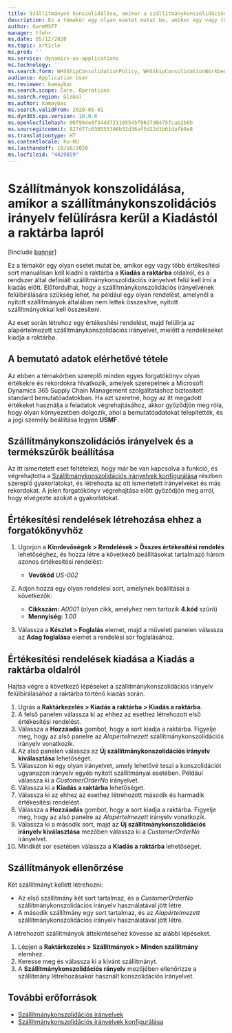 ```yaml
---
title: Szállítmányok konszolidálása, amikor a szállítmánykonszolidációs irányelv felülírásra kerül a Kiadástól a raktárba lapról
description: Ez a témakör egy olyan esetet mutat be, amikor egy vagy több értékesítési sort manuálisan kell kiadni a raktárba a Kiadás a raktárba oldalról, és a rendszer által definiált szállítmánykonszolidációs irányelvet felül kell írni a kiadás előtt.
author: GarmMSFT
manager: tfehr
ms.date: 05/12/2020
ms.topic: article
ms.prod: ''
ms.service: dynamics-ax-applications
ms.technology: ''
ms.search.form: WHSShipConsolidationPolicy, WHSShipConsolidationWorkbench, WHSFilterGroupTable, WHSShipConsolidationSetShipment, WHSShipmentConsolidation, WHSFilterGenerallyAvail, WHSReleaseToWarehouse
audience: Application User
ms.reviewer: kamaybac
ms.search.scope: Core, Operations
ms.search.region: Global
ms.author: kamaybac
ms.search.validFrom: 2020-05-01
ms.dyn365.ops.version: 10.0.6
ms.openlocfilehash: 96f994e9f3440721105545f96d7d8475fcab2b6b
ms.sourcegitcommit: 827d77c638555396b32d36af5d22d1b61dafb0e8
ms.translationtype: HT
ms.contentlocale: hu-HU
ms.lasthandoff: 10/16/2020
ms.locfileid: "4429859"
---
```

# <a name="consolidate-shipments-when-the-shipment-consolidation-policy-is-overridden-from-the-release-to-warehouse-page"></a>Szállítmányok konszolidálása, amikor a szállítmánykonszolidációs irányelv felülírásra kerül a Kiadástól a raktárba lapról

[!include [banner](../includes/banner.md)]

Ez a témakör egy olyan esetet mutat be, amikor egy vagy több értékesítési sort manuálisan kell kiadni a raktárba a **Kiadás a raktárba** oldalról, és a rendszer által definiált szállítmánykonszolidációs irányelvet felül kell írni a kiadás előtt. Előfordulhat, hogy a szállítmánykonszolidációs irányelvének felülbírálására szükség lehet, ha például egy olyan rendelést, amelynél a nyitott szállítmányok általában nem lettek összesítve, nyitott szállítmányokkal kell összesíteni.

Az eset során létrehoz egy értékesítési rendelést, majd felülírja az alapértelmezett szállítmánykonszolidációs irányelvet, mielőtt a rendeléseket kiadja a raktárba.

## <a name="make-demo-data-available"></a>A bemutató adatok elérhetővé tétele

Az ebben a témakörben szereplő minden egyes forgatókönyv olyan értékekre és rekordokra hivatkozik, amelyek szerepelnek a Microsoft Dynamics 365 Supply Chain Management szolgáltatáshoz biztosított standard bemutatóadatokban. Ha azt szeretné, hogy az itt megadott értékeket használja a feladatok végrehajtásához, akkor győződjön meg róla, hogy olyan környezetben dolgozik, ahol a bemutatóadatokat telepítették, és a jogi személy beállítása legyen **USMF**.

## <a name="set-up-shipment-consolidation-policies-and-product-filters"></a>Szállítmánykonszolidációs irányelvek és a termékszűrők beállítása

Az itt ismertetett eset feltételezi, hogy már be van kapcsolva a funkció, és végrehajtotta a [Szállítmánykonszolidációs irányelvek konfigurálása](configure-shipment-consolidation-policies.md) részben szereplő gyakorlatokat, és létrehozta az ott ismertetett irányelveket és más rekordokat. A jelen forgatókönyv végrehajtása előtt győződjön meg arról, hogy elvégezte azokat a gyakorlatokat.

## <a name="create-the-sales-orders-for-this-scenario"></a>Értékesítési rendelések létrehozása ehhez a forgatókönyvhöz

1. Ugorjon a **Kinnlevőségek \> Rendelések \> Összes értékesítési rendelés** lehetőséghez, és hozza létre a következő beállításokat tartalmazó három azonos értékesítési rendelést:

    - **Vevőkód** *US-002*

1. Adjon hozzá egy olyan rendelési sort, amelynek beállításai a következők:

    - **Cikkszám:** *A0001* (olyan cikk, amelyhez nem tartozik **4.kód** szűrő)
    - **Mennyiség:** *1.00*

1. Válassza a **Készlet \> Foglalás** elemet, majd a műveleti panelen válassza az **Adag foglalása** elemet a rendelési sor foglalásához.

## <a name="release-the-sales-orders-from-the-release-to-warehouse-page"></a>Értékesítési rendelések kiadása a Kiadás a raktárba oldalról

Hajtsa végre a következő lépéseket a szállítmánykonszolidációs irányelv felülbírálásához a raktárba történő kiadás során.

1. Ugrás a **Raktárkezelés \> Kiadás a raktárba \> Kiadás a raktárba**.
1. A felső panelen válassza ki az ehhez az esethez létrehozott első értékesítési rendelést.
1. Válassza a **Hozzáadás** gombot, hogy a sort kiadja a raktárba. Figyelje meg, hogy az alsó panelre az *Alapértelmezett* szállítmánykonszolidációs irányelv vonatkozik.
1. Az alsó panelen válassza az **Új szállítmánykonszolidációs irányelv kiválasztása** lehetőséget.
1. Válasszon ki egy olyan irányelvet, amely lehetővé teszi a konszolidációt ugyanazon irányelv egyéb nyitott szállítmányai esetében. Például válassza ki a *CustomerOrderNo* irányelvet.
1. Válassza ki a **Kiadás a raktárba** lehetőséget.
1. Válassza ki az ehhez az esethez létrehozott második és harmadik értékesítési rendelést.
1. Válassza a **Hozzáadás** gombot, hogy a sort kiadja a raktárba. Figyelje meg, hogy az alsó panelre az *Alapértelmezett* irányelv vonatkozik.
1. Válassza ki a második sort, majd az **Új szállítmánykonszolidációs irányelv kiválasztása** mezőben válassza ki a *CustomerOrderNo* irányelvet.
1. Mindkét sor esetében válassza a **Kiadás a raktárba** lehetőséget.

## <a name="verify-the-shipments"></a>Szállítmányok ellenőrzése

Két szállítmányt kellett létrehozni:

- Az első szállítmány két sort tartalmaz, és a *CustomerOrderNo* szállítmánykonszolidációs irányelv használatával jött létre.
- A második szállítmány egy sort tartalmaz, és az *Alapértelmezett* szállítmánykonszolidációs irányelv használatával jött létre.

A létrehozott szállítmányok áttekintéséhez kövesse az alábbi lépéseket.

1. Lépjen a **Raktárkezelés \> Szállítmányok \> Minden szállítmány** elemhez.
1. Keresse meg és válassza ki a kívánt szállítmányt.
1. A **Szállítmánykonszolidációs rányelv** mezőjében ellenőrizze a szállítmány létrehozásakor használt konszolidációs irányelvet.

## <a name="additional-resources"></a>További erőforrások

- [Szállítmánykonszolidációs irányelvek](about-shipment-consolidation-policies.md)
- [Szállítmánykonszolidációs irányelvek konfigurálása](configure-shipment-consolidation-policies.md)
